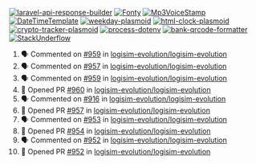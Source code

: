 [![laravel-api-response-builder](https://github-readme-stats.vercel.app/api/pin/?username=MarcinOrlowski&repo=laravel-api-response-builder&theme=default&hide_border=true&title_color=87c9c3&text_color=62696d&icon_color=636a6d&bg_color=30393e)](https://github.com/MarcinOrlowski/laravel-api-response-builder)
[![Fonty](https://github-readme-stats.vercel.app/api/pin/?username=MarcinOrlowski&repo=Fonty&theme=default&hide_border=true&title_color=87c9c3&text_color=62696d&icon_color=636a6d&bg_color=30393e)](https://github.com/MarcinOrlowski/Fonty)
[![Mp3VoiceStamp](https://github-readme-stats.vercel.app/api/pin/?username=MarcinOrlowski&repo=Mp3VoiceStamp&theme=default&hide_border=true&title_color=87c9c3&text_color=62696d&icon_color=636a6d&bg_color=30393e)](https://github.com/MarcinOrlowski/Mp3VoiceStamp)
[![DateTimeTemplate](https://github-readme-stats.vercel.app/api/pin/?username=MarcinOrlowski&repo=DateTimeTemplate&theme=default&hide_border=true&title_color=87c9c3&text_color=62696d&icon_color=636a6d&bg_color=30393e)](https://github.com/MarcinOrlowski/DateTimeTemplate)
[![weekday-plasmoid](https://github-readme-stats.vercel.app/api/pin/?username=MarcinOrlowski&repo=weekday-plasmoid&theme=default&hide_border=true&title_color=87c9c3&text_color=62696d&icon_color=636a6d&bg_color=30393e)](https://github.com/MarcinOrlowski/weekday-plasmoid)
[![html-clock-plasmoid](https://github-readme-stats.vercel.app/api/pin/?username=MarcinOrlowski&repo=html-clock-plasmoid&theme=default&hide_border=true&title_color=87c9c3&text_color=62696d&icon_color=636a6d&bg_color=30393e)](https://github.com/MarcinOrlowski/html-clock-plasmoid)
[![crypto-tracker-plasmoid](https://github-readme-stats.vercel.app/api/pin/?username=MarcinOrlowski&repo=crypto-tracker-plasmoid&theme=default&hide_border=true&title_color=87c9c3&text_color=62696d&icon_color=636a6d&bg_color=30393e)](https://github.com/MarcinOrlowski/crypto-tracker-plasmoid)
[![process-dotenv](https://github-readme-stats.vercel.app/api/pin/?username=MarcinOrlowski&repo=process-dotenv&theme=default&hide_border=true&title_color=87c9c3&text_color=62696d&icon_color=636a6d&bg_color=30393e)](https://github.com/MarcinOrlowski/process-dotenv)
[![bank-qrcode-formatter](https://github-readme-stats.vercel.app/api/pin/?username=MarcinOrlowski&repo=bank-qrcode-formatter&theme=default&hide_border=true&title_color=87c9c3&text_color=62696d&icon_color=636a6d&bg_color=30393e)](https://github.com/MarcinOrlowski/bank-qrcode-formatter)
[![StackUnderflow](https://github-readme-stats.vercel.app/api/pin/?username=MarcinOrlowski&repo=StackUnderflow&theme=default&hide_border=true&title_color=87c9c3&text_color=62696d&icon_color=636a6d&bg_color=30393e)](https://github.com/MarcinOrlowski/StackUnderflow)

<!--START_SECTION:activity-->
1. 🗣 Commented on [#959](https://github.com/logisim-evolution/logisim-evolution/issues/959) in [logisim-evolution/logisim-evolution](https://github.com/logisim-evolution/logisim-evolution)
2. 🗣 Commented on [#957](https://github.com/logisim-evolution/logisim-evolution/issues/957) in [logisim-evolution/logisim-evolution](https://github.com/logisim-evolution/logisim-evolution)
3. 🗣 Commented on [#959](https://github.com/logisim-evolution/logisim-evolution/issues/959) in [logisim-evolution/logisim-evolution](https://github.com/logisim-evolution/logisim-evolution)
4. 💪 Opened PR [#960](https://github.com/logisim-evolution/logisim-evolution/pull/960) in [logisim-evolution/logisim-evolution](https://github.com/logisim-evolution/logisim-evolution)
5. 🗣 Commented on [#916](https://github.com/logisim-evolution/logisim-evolution/issues/916) in [logisim-evolution/logisim-evolution](https://github.com/logisim-evolution/logisim-evolution)
6. 💪 Opened PR [#957](https://github.com/logisim-evolution/logisim-evolution/pull/957) in [logisim-evolution/logisim-evolution](https://github.com/logisim-evolution/logisim-evolution)
7. 🗣 Commented on [#953](https://github.com/logisim-evolution/logisim-evolution/issues/953) in [logisim-evolution/logisim-evolution](https://github.com/logisim-evolution/logisim-evolution)
8. 💪 Opened PR [#954](https://github.com/logisim-evolution/logisim-evolution/pull/954) in [logisim-evolution/logisim-evolution](https://github.com/logisim-evolution/logisim-evolution)
9. 🗣 Commented on [#952](https://github.com/logisim-evolution/logisim-evolution/issues/952) in [logisim-evolution/logisim-evolution](https://github.com/logisim-evolution/logisim-evolution)
10. 💪 Opened PR [#952](https://github.com/logisim-evolution/logisim-evolution/pull/952) in [logisim-evolution/logisim-evolution](https://github.com/logisim-evolution/logisim-evolution)
<!--END_SECTION:activity-->
